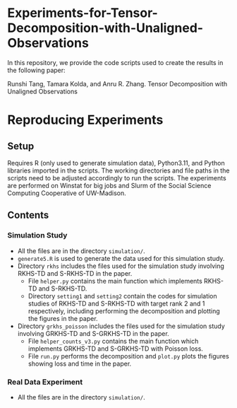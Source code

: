 # Experiments-for-Tensor-Decomposition-with-Unaligned-Observations

In this repository, we provide the code scripts used to create the results in the following paper: 

Runshi Tang, Tamara Kolda, and Anru R. Zhang. Tensor Decomposition with Unaligned Observations

# Reproducing Experiments

## Setup

Requires R (only used to generate simulation data), Python3.11, and Python libraries imported in the scripts. 
The working directories and file paths in the scripts need to be adjusted accordingly to run the scripts. 
The experiments are performed on Winstat for big jobs and Slurm of the Social Science Computing Cooperative of UW-Madison. 

## Contents

### Simulation Study

* All the files are in the directory `simulation/`. 
* `generate5.R` is used to generate the data used for this simulation study. 
* Directory `rkhs` includes the files used for the simulation study involving RKHS-TD and S-RKHS-TD in the paper.
  - File `helper.py` contains the main function which implements RKHS-TD and S-RKHS-TD.
  - Directory `setting1` and `setting2` contain the codes for simulation studies of RKHS-TD and S-RKHS-TD with target rank 2 and 1 respectively, including performing the decomposition and plotting the figures in the paper. 
* Directory `grkhs_poisson` includes the files used for the simulation study involving GRKHS-TD and S-GRKHS-TD in the paper.
  - File `helper_counts_v3.py` contains the main function which implements GRKHS-TD and S-GRKHS-TD with Poisson loss.
  - File `run.py` performs the decomposition and `plot.py` plots the figures showing loss and time in the paper.

### Real Data Experiment

* All the files are in the directory `simulation/`. 










